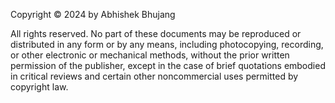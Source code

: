 Copyright © 2024 by Abhishek Bhujang

All rights reserved.
No part of these documents may be reproduced or distributed in any form or by any means, including photocopying, recording, or other electronic or mechanical methods, without the prior written permission of the publisher, except in the case of brief quotations embodied in critical reviews and certain other noncommercial uses permitted by copyright law.
